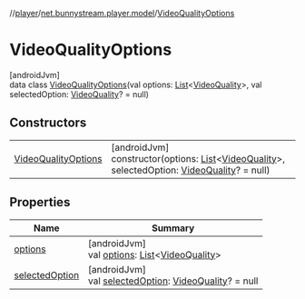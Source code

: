 //[player](../../../index.md)/[net.bunnystream.player.model](../index.md)/[VideoQualityOptions](index.md)

# VideoQualityOptions

[androidJvm]\
data class [VideoQualityOptions](index.md)(val options: [List](https://kotlinlang.org/api/latest/jvm/stdlib/kotlin-stdlib/kotlin.collections/-list/index.html)&lt;[VideoQuality](../-video-quality/index.md)&gt;, val selectedOption: [VideoQuality](../-video-quality/index.md)? = null)

## Constructors

| | |
|---|---|
| [VideoQualityOptions](-video-quality-options.md) | [androidJvm]<br>constructor(options: [List](https://kotlinlang.org/api/latest/jvm/stdlib/kotlin-stdlib/kotlin.collections/-list/index.html)&lt;[VideoQuality](../-video-quality/index.md)&gt;, selectedOption: [VideoQuality](../-video-quality/index.md)? = null) |

## Properties

| Name | Summary |
|---|---|
| [options](options.md) | [androidJvm]<br>val [options](options.md): [List](https://kotlinlang.org/api/latest/jvm/stdlib/kotlin-stdlib/kotlin.collections/-list/index.html)&lt;[VideoQuality](../-video-quality/index.md)&gt; |
| [selectedOption](selected-option.md) | [androidJvm]<br>val [selectedOption](selected-option.md): [VideoQuality](../-video-quality/index.md)? = null |
